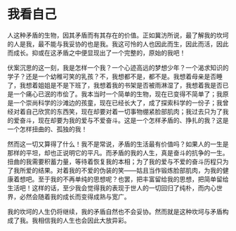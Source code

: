 # 我看自己
人这种矛盾的生物，因其矛盾而有其存在的价值。正如冀汸所说，最了解我的坎坷的人是我，最不能与我妥协的也是我。我这可怜的人也因此而生，因此而活，因此而成长。抑或在这矛盾之中便显现出了一个完整的，原始的我吧！

伏案沉思的这一刻，我是怎样一个我？一个心迹高远的梦想少年？一个渴求知识的学子？还是一个幼稚可笑的乳孩？不，我想都不是，都不是。我想着母亲是否睡了，我想着姐姐是不是下班了，我想着我的书架是否被雨淋湿了，我想着我是否已是一个痛心已泯的市侩了。我本当时一个简单的生物，现在已变得不简单了；我原是一个崇尚科学的沙滩边的孩童，现在已经长大了，成了探索科学的一份子；我曾经对着自己欣赏的东西笑，现在却要对着一切事物绷紧脸部肌肉；我过去只为了我的爱奋斗，现在却要为我的爱与不爱奋斗。这是一个怎样矛盾的、挣扎的我？这是一个怎样扭曲的、孤独的我！

然而这一切又算得了什么！我不是常说，矛盾的生活最有价值吗？如果人的一生是那样的平坦，却也正说明它的平凡。而矛盾的我的人生，真是奋斗的抗争的一生。扭曲的我需要积蓄力量，等待着恢复我的本相；为了我的爱与不爱的奋斗历程只为了我所爱的结果。对着我的不爱的伪装的笑——姑且当作锻炼脸部肌肉，为我的健康着想吧。至于我的不再单纯的思想呢？也罢，把丰富留给我的思想，把简单留给生活吧！这样的话，至少我会觉得我的表现于世人的一切回归了纯朴，而内心世界，必然会随着我的成长而变得成熟与宽广。

我的坎坷的人生仍将继续，我的矛盾自然也不会妥协。然而就是这种坎坷与矛盾构成了我。我相信我的人生也会因此大放异彩。
<!--stackedit_data:
eyJoaXN0b3J5IjpbLTE5MTIwODI5XX0=
-->